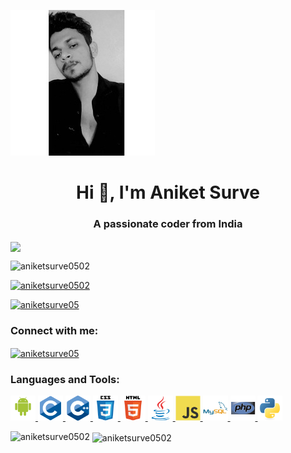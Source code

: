 

 [![ProfileBanner](https://github.com/AniketSurve0502/AniketSurve0502.github.io/blob/main/about1.jpg?raw=true)](https://aniketsurve0502.github.io/)

<h1 align="center">Hi 👋, I'm Aniket Surve</h1>
<h3 align="center">A passionate coder from India</h3>
<img align="center" src="![im1](https://user-images.githubusercontent.com/68893154/185568590-df53d6e4-287d-455f-bd8c-0db1dd1f2a3d.jpg)">
<p align="left"> <img src="https://komarev.com/ghpvc/?username=aniketsurve0502&label=Profile%20views&color=0e75b6&style=flat" alt="aniketsurve0502" /> </p>

<p align="left"> <a href="https://github.com/ryo-ma/github-profile-trophy"><img src="https://github-profile-trophy.vercel.app/?username=aniketsurve0502" alt="aniketsurve0502" /></a> </p>

<p align="left"> <a href="https://twitter.com/aniketsurve05" target="blank"><img src="https://img.shields.io/twitter/follow/aniketsurve05?logo=twitter&style=for-the-badge" alt="aniketsurve05" /></a> </p>



<h3 align="left">Connect with me:</h3>
<p align="left">
<a href="https://www.linkedin.com/in/aniket-surve-47a6a4238" target="blank"><img align="center" src="https://raw.githubusercontent.com/rahuldkjain/github-profile-readme-generator/neutral-icons/src/images/icons/Social/twitter.svg" alt="aniketsurve05" height="30" width="40" /></a>
</p>

<h3 align="left">Languages and Tools:</h3>
<p align="left"> <a href="https://developer.android.com" target="_blank"> <img src="https://raw.githubusercontent.com/devicons/devicon/master/icons/android/android-original-wordmark.svg" alt="android" width="40" height="40"/> </a> <a href="https://www.cprogramming.com/" target="_blank"> <img src="https://raw.githubusercontent.com/devicons/devicon/master/icons/c/c-original.svg" alt="c" width="40" height="40"/> </a> <a href="https://www.w3schools.com/cpp/" target="_blank"> <img src="https://raw.githubusercontent.com/devicons/devicon/master/icons/cplusplus/cplusplus-original.svg" alt="cplusplus" width="40" height="40"/> </a> <a href="https://www.w3schools.com/css/" target="_blank"> <img src="https://raw.githubusercontent.com/devicons/devicon/master/icons/css3/css3-original-wordmark.svg" alt="css3" width="40" height="40"/> </a> <a href="https://www.w3.org/html/" target="_blank"> <img src="https://raw.githubusercontent.com/devicons/devicon/master/icons/html5/html5-original-wordmark.svg" alt="html5" width="40" height="40"/> </a> <a href="https://www.java.com" target="_blank"> <img src="https://raw.githubusercontent.com/devicons/devicon/master/icons/java/java-original.svg" alt="java" width="40" height="40"/> </a> <a href="https://developer.mozilla.org/en-US/docs/Web/JavaScript" target="_blank"> <img src="https://raw.githubusercontent.com/devicons/devicon/master/icons/javascript/javascript-original.svg" alt="javascript" width="40" height="40"/> </a> <a href="https://www.mysql.com/" target="_blank"> <img src="https://raw.githubusercontent.com/devicons/devicon/master/icons/mysql/mysql-original-wordmark.svg" alt="mysql" width="40" height="40"/> </a> <a href="https://www.php.net" target="_blank"> <img src="https://raw.githubusercontent.com/devicons/devicon/master/icons/php/php-original.svg" alt="php" width="40" height="40"/> </a> <a href="https://www.python.org" target="_blank"> <img src="https://raw.githubusercontent.com/devicons/devicon/master/icons/python/python-original.svg" alt="python" width="40" height="40"/> </a> </p>

<p><img align="left" src="https://github-readme-stats.vercel.app/api/top-langs?username=aniketsurve0502&show_icons=true&locale=en&layout=compact" alt="aniketsurve0502" /></p>

<p>&nbsp;<img align="center" src="https://github-readme-stats.vercel.app/api?username=aniketsurve0502&show_icons=true&locale=en" alt="aniketsurve0502" /></p>
